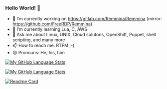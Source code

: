 ### Hello World! 👋

- 🔭 I’m currently working on https://gitlab.com/Remmina/Remmina  (mirror: https://github.com/FreeRDP/Remmina) 
- 🌱 I’m currently learning Lua, C, AWS
- 💬 Ask me about Linux, UNIX, Cloud solutons, OpenShift, Puppet, shell scripting, and many more
- 📫 How to reach me: RTFM ;-)
- 😄 Pronouns: He, his, him


[![My GitHub Language Stats](https://github-readme-stats.vercel.app/api?username=antenore&show_icons=true&count_private=true&theme=tokyonight&hide_border=true)]()

[![My GitHub Language Stats](https://github-readme-stats.vercel.app/api/top-langs/?username=antenore&langs_count=5&theme=tokyonight)]()

[![Readme Card](https://github-readme-stats.vercel.app/api/pin/?username=antenore&repo=Remmina)](https://github.com/FreeRDP/Remmina)
